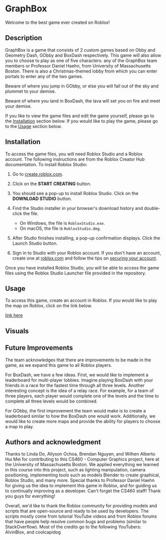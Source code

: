 # GraphBox

Welcome to the best game ever created on Roblox!

## Description
GraphBox is a game that consists of 2 custom games based on Obby and Geometry Dash, GObby and BoxDash respectively. This game will also allow you to choose to play as one of five characters: any of the GraphBox team members or Professor Daniel Haehn, from University of Massachusetts Boston. There is also a Christmas-themed lobby from which you can enter portals to enter any of the two games.

Beware of where you jump in GObby, or else you will fall out of the sky and plummet to your demise.

Beware of where you land in BoxDash, the lava will set you on fire and meet your demise.

If you like to view the game files and edit the game yourself, please go to the [Installation](#installation) section below. If you would like to play the game, please go to the [Usage](#usage) section below.

## Installation

To access the game files, you will need Roblox Studio and a Roblox account. The following instructions are from the Roblox Creator Hub documentation. To install Roblox Studio:

1. Go to [create.roblox.com](https://create.roblox.com).
2. Click on the <b>START CREATING</b> button.
3. You should see a pop-up to install Roblox Studio. Click on the <b>DOWNLOAD STUDIO</b> button.
4. Find the Studio installer in your browser's download history and double-click the file.

    - On Windows, the file is `RobloxStudio.exe`.
    - On macOS, the file is `RobloxStudio.dmg`.

5. After Studio finishes installing, a pop-up confirmation displays. Click the Launch Studio button.
6. Sign in to Studio with your Roblox account. If you don't have an account, create one at [roblox.com](https://www.roblox.com/) and follow the tips on [securing your account](https://en.help.roblox.com/hc/en-us/articles/203313380-Account-Security-Theft-Keeping-your-Account-Safe-).

Once you have installed Roblox Studio, you will be able to access the game files using the Roblox Studio Launcher file provided in the repository.


## Usage

To access this game, create an account in Roblox. If you would like to play the map on Roblox, click on the link below.

[link here](https://www.youtube.com/watch?v=dQw4w9WgXcQ)


## Visuals



## Future Improvements
The team acknowledges that there are improvements to be made in the game, as we expand this game to all Roblox players. 

For BoxDash, we have a few ideas. First, we would like to implement a leaderboard for multi-player lobbies. Imagine playing BoxDash with your friends in a race for the fastest time through all three levels. Another interesting concept is the idea of a relay race. For example, for a team of three players, each player would complete one of the levels and the time to complete all three levels would be combined.

For GObby, the first improvement the team would make is to create a leaderboard similar to how the BoxDash one would work. Additionally, we would like to create more maps and provide the ability for players to choose a map to play.

## Authors and acknowledgment
Thanks to Linda Do, Allyson Ochoa, Brendan Nguyen, and Wilhen Alberto Hui Mei for contributing to this CS460 - Computer Graphics project, here at the University of Massachusetts Boston. We applied everything we learned in this course into this project, such as lighting manipulation, camera positioning, implementing tools such as models Blender to create graphical, Roblox Studio, and many more. Special thanks to Professor Daniel Haehn for giving us the idea to implement this game in Roblox, and for guiding us to continually improving as a developer. Can't forget the CS460 staff! Thank you guys for everything! 

Overall, we'd like to thank the Roblox community for providing models and scripts that are open-source and ready to be used by developers. The scripts mostly come from tutorial YouTube videos and from Roblox forums that have people help resolve common bugs and problems (similar to StackOverflow). Most of the credits go to the following YouTubers: AlvinBlox, and coolcapidog
